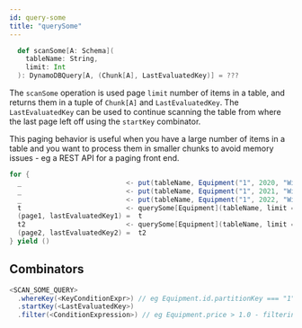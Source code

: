 ```yaml
---
id: query-some
title: "querySome"
---
```


```scala
  def scanSome[A: Schema](
    tableName: String,
    limit: Int
  ): DynamoDBQuery[A, (Chunk[A], LastEvaluatedKey)] = ???  
```

The `scanSome` operation is used page `limit` number of items in a table, and returns them in a tuple of `Chunk[A]` and `LastEvaluatedKey`. The `LastEvaluatedKey` can be used to continue scanning the table from where the last page left off using the `startKey` combinator. 

This paging behavior is useful when you have a large number of items in a table and you want to process them in smaller chunks to avoid memory issues - eg a REST API for a paging front end.

```scala
for {
  _                          <- put(tableName, Equipment("1", 2020, "Widget1", 1.0)).execute
  _                          <- put(tableName, Equipment("1", 2021, "Widget1", 2.0)).execute
  _                          <- put(tableName, Equipment("1", 2022, "Widget1", 2.1)).execute
  t                          <- querySome[Equipment](tableName, limit = 2).execute
  (page1, lastEvaluatedKey1) =  t
  t2                         <- querySome[Equipment](tableName, limit = 1).startKey(lastEvaluatedKey1).execute
  (page2, lastEvaluatedKey2) =  t2
} yield ()
```

## Combinators

```scala
<SCAN_SOME_QUERY>
  .whereKey(<KeyConditionExpr>) // eg Equipment.id.partitionKey === "1" && Equipment.year.sortKey > 2020
  .startKey(<LastEvaluatedKey>)
  .filter(<ConditionExpression>) // eg Equipment.price > 1.0 - filtering is done server side AFTER the scan  
```